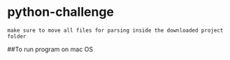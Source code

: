 # python-challenge
    make sure to move all files for parsing inside the downloaded project folder

##To run program on mac OS
